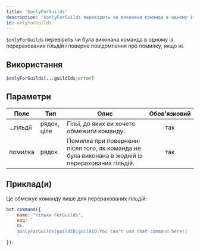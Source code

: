 ```yaml
---
title: '$onlyForGuilds'
description: '$onlyForGuilds перевірить чи виконана команда в одному із перерахованих гільдій і поверне повідомлення про помилку, якщо ні.'
id: onlyForGuilds
---
```


`$onlyForGuilds` перевірить чи була виконана команда в одному із перерахованих гільдій і поверне повідомлення про помилку, якщо ні.

## Використання

```php
$onlyForGuilds[...guildIds;error]
```

## Параметри

| Поле       | Тип         | Опис                                                                                              | Обов'язковий |
| ---------- | ----------- | ------------------------------------------------------------------------------------------------- |:------------:|
| ...гільдії | рядок, ціле | Гільї, до яких ви хочете обмежити команду.                                                        |     так      |
| помилка    | рядок       | Помилка при поверненні після того, як команда не була виконана в жодній із перерахованих гільдій. |     так      |

## Приклад(и)

Це обмежує команду лише для перерахованих гільдій:

```javascript
bot.command({
    name: "тільки ForGuilds",
    код: `
    Ok.
    $onlyForGuilds[guildID;guildID;You can't use that command here!]
    `
});
```
